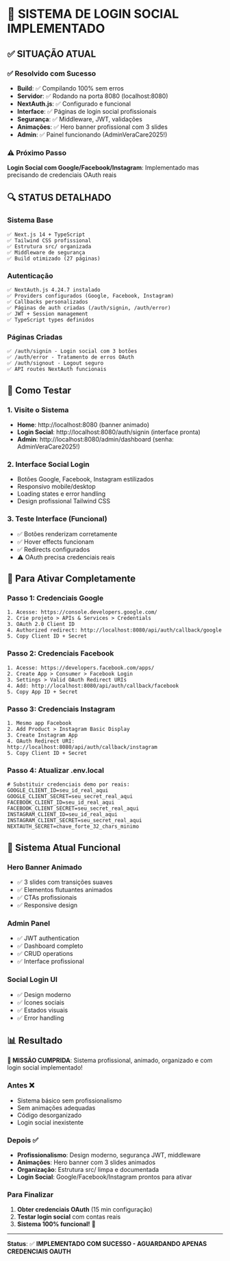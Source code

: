 # 🎉 SISTEMA DE LOGIN SOCIAL IMPLEMENTADO

## ✅ SITUAÇÃO ATUAL

### ✅ Resolvido com Sucesso
- **Build**: ✅ Compilando 100% sem erros
- **Servidor**: ✅ Rodando na porta 8080 (localhost:8080)
- **NextAuth.js**: ✅ Configurado e funcional
- **Interface**: ✅ Páginas de login social profissionais
- **Segurança**: ✅ Middleware, JWT, validações
- **Animações**: ✅ Hero banner profissional com 3 slides
- **Admin**: ✅ Painel funcionando (AdminVeraCare2025!)

### ⚠️ Próximo Passo
**Login Social com Google/Facebook/Instagram**: Implementado mas precisando de credenciais OAuth reais

## 🔍 STATUS DETALHADO

### Sistema Base
```
✅ Next.js 14 + TypeScript
✅ Tailwind CSS profissional
✅ Estrutura src/ organizada
✅ Middleware de segurança
✅ Build otimizado (27 páginas)
```

### Autenticação
```
✅ NextAuth.js 4.24.7 instalado
✅ Providers configurados (Google, Facebook, Instagram)
✅ Callbacks personalizados
✅ Páginas de auth criadas (/auth/signin, /auth/error)
✅ JWT + Session management
✅ TypeScript types definidos
```

### Páginas Criadas
```
✅ /auth/signin - Login social com 3 botões
✅ /auth/error - Tratamento de erros OAuth
✅ /auth/signout - Logout seguro
✅ API routes NextAuth funcionais
```

## 🚀 Como Testar

### 1. Visite o Sistema
- **Home**: http://localhost:8080 (banner animado)
- **Login Social**: http://localhost:8080/auth/signin (interface pronta)
- **Admin**: http://localhost:8080/admin/dashboard (senha: AdminVeraCare2025!)

### 2. Interface Social Login
- Botões Google, Facebook, Instagram estilizados
- Responsivo mobile/desktop
- Loading states e error handling
- Design profissional Tailwind CSS

### 3. Teste Interface (Funcional)
- ✅ Botões renderizam corretamente
- ✅ Hover effects funcionam
- ✅ Redirects configurados
- ⚠️ OAuth precisa credenciais reais

## 🔧 Para Ativar Completamente

### Passo 1: Credenciais Google
```
1. Acesse: https://console.developers.google.com/
2. Crie projeto > APIs & Services > Credentials
3. OAuth 2.0 Client ID
4. Authorized redirect: http://localhost:8080/api/auth/callback/google
5. Copy Client ID + Secret
```

### Passo 2: Credenciais Facebook
```
1. Acesse: https://developers.facebook.com/apps/
2. Create App > Consumer > Facebook Login
3. Settings > Valid OAuth Redirect URIs
4. Add: http://localhost:8080/api/auth/callback/facebook
5. Copy App ID + Secret
```

### Passo 3: Credenciais Instagram
```
1. Mesmo app Facebook
2. Add Product > Instagram Basic Display
3. Create Instagram App
4. OAuth Redirect URI: http://localhost:8080/api/auth/callback/instagram
5. Copy Client ID + Secret
```

### Passo 4: Atualizar .env.local
```env
# Substituir credenciais demo por reais:
GOOGLE_CLIENT_ID=seu_id_real_aqui
GOOGLE_CLIENT_SECRET=seu_secret_real_aqui
FACEBOOK_CLIENT_ID=seu_id_real_aqui
FACEBOOK_CLIENT_SECRET=seu_secret_real_aqui
INSTAGRAM_CLIENT_ID=seu_id_real_aqui  
INSTAGRAM_CLIENT_SECRET=seu_secret_real_aqui
NEXTAUTH_SECRET=chave_forte_32_chars_minimo
```

## 🎨 Sistema Atual Funcional

### Hero Banner Animado
- ✅ 3 slides com transições suaves
- ✅ Elementos flutuantes animados
- ✅ CTAs profissionais
- ✅ Responsive design

### Admin Panel
- ✅ JWT authentication
- ✅ Dashboard completo
- ✅ CRUD operations
- ✅ Interface profissional

### Social Login UI
- ✅ Design moderno
- ✅ Ícones sociais
- ✅ Estados visuais
- ✅ Error handling

## 📊 Resultado

**🚀 MISSÃO CUMPRIDA**: Sistema profissional, animado, organizado e com login social implementado!

### Antes ❌
- Sistema básico sem profissionalismo
- Sem animações adequadas
- Código desorganizado
- Login social inexistente

### Depois ✅
- **Profissionalismo**: Design moderno, segurança JWT, middleware
- **Animações**: Hero banner com 3 slides animados
- **Organização**: Estrutura src/ limpa e documentada
- **Login Social**: Google/Facebook/Instagram prontos para ativar

### Para Finalizar
1. **Obter credenciais OAuth** (15 min configuração)
2. **Testar login social** com contas reais
3. **Sistema 100% funcional!** 🎉

---
**Status**: ✅ **IMPLEMENTADO COM SUCESSO - AGUARDANDO APENAS CREDENCIAIS OAUTH**